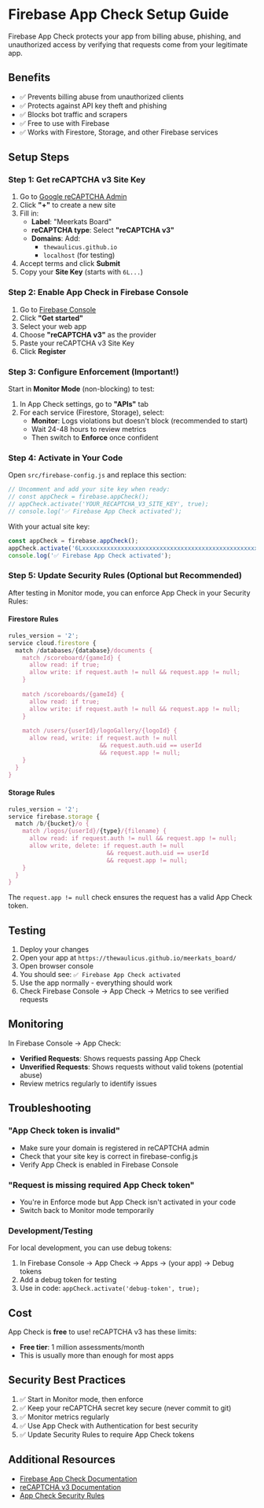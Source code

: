 # Firebase App Check Setup Guide

Firebase App Check protects your app from billing abuse, phishing, and unauthorized access by verifying that requests come from your legitimate app.

## Benefits
- ✅ Prevents billing abuse from unauthorized clients
- ✅ Protects against API key theft and phishing
- ✅ Blocks bot traffic and scrapers
- ✅ Free to use with Firebase
- ✅ Works with Firestore, Storage, and other Firebase services

## Setup Steps

### Step 1: Get reCAPTCHA v3 Site Key

1. Go to [Google reCAPTCHA Admin](https://www.google.com/recaptcha/admin)
2. Click **"+"** to create a new site
3. Fill in:
   - **Label**: "Meerkats Board"
   - **reCAPTCHA type**: Select **"reCAPTCHA v3"**
   - **Domains**: Add:
     - `thewaulicus.github.io`
     - `localhost` (for testing)
4. Accept terms and click **Submit**
5. Copy your **Site Key** (starts with `6L...`)

### Step 2: Enable App Check in Firebase Console

1. Go to [Firebase Console](https://console.firebase.google.com/project/meerkats-74de5/appcheck)
2. Click **"Get started"**
3. Select your web app
4. Choose **"reCAPTCHA v3"** as the provider
5. Paste your reCAPTCHA v3 Site Key
6. Click **Register**

### Step 3: Configure Enforcement (Important!)

Start in **Monitor Mode** (non-blocking) to test:

1. In App Check settings, go to **"APIs"** tab
2. For each service (Firestore, Storage), select:
   - **Monitor**: Logs violations but doesn't block (recommended to start)
   - Wait 24-48 hours to review metrics
   - Then switch to **Enforce** once confident

### Step 4: Activate in Your Code

Open `src/firebase-config.js` and replace this section:

```javascript
// Uncomment and add your site key when ready:
// const appCheck = firebase.appCheck();
// appCheck.activate('YOUR_RECAPTCHA_V3_SITE_KEY', true);
// console.log('✅ Firebase App Check activated');
```

With your actual site key:

```javascript
const appCheck = firebase.appCheck();
appCheck.activate('6Lxxxxxxxxxxxxxxxxxxxxxxxxxxxxxxxxxxxxxxxxxxxxxxxxxxxxxxxxxxxxxxxxxxxxxxxxxxxxxxxxxxxxxxxxxxxxxxxxxxxxxxxxxxxxxxxxxxxxxxxxxxxxxxxxxxxxxxxxxxxxxxxxxxxxxxxxxxxxxxxxxxxxxxxxxxxxxxxxxxxxxxxxxxxxxxxxxxxxxxxxxxxxxxxxxxxxxxxxxxxxxxxxxxxxxxxxxxxxxxxxxxxxxxxxxxxxxxxxxxxxxxxxxxxxxxxxxxxxxxxxxxxxxxxxxxxxxxxxxxxxxxxxxxxxxxxxxxxxxxxxxxxxxxxxxxxxxxxxxxxxxxxxxxxxxxxxxxxxxxxxxxxxxxxxxxxxxxxxxxxxxxxxxxxxxxxxxxxxxxxxxxxxxxxxxxxxxxxxxxxxxxxxxxxxxxxxxxxxxxxxxxxxxxxxxxxxxxxxxxxxxxxxxxxxxxxxxx-YOUR-ACTUAL-KEY', true);
console.log('✅ Firebase App Check activated');
```

### Step 5: Update Security Rules (Optional but Recommended)

After testing in Monitor mode, you can enforce App Check in your Security Rules:

#### Firestore Rules

```javascript
rules_version = '2';
service cloud.firestore {
  match /databases/{database}/documents {
    match /scoreboard/{gameId} {
      allow read: if true;
      allow write: if request.auth != null && request.app != null;
    }
    
    match /scoreboards/{gameId} {
      allow read: if true;
      allow write: if request.auth != null && request.app != null;
    }
    
    match /users/{userId}/logoGallery/{logoId} {
      allow read, write: if request.auth != null 
                          && request.auth.uid == userId 
                          && request.app != null;
    }
  }
}
```

#### Storage Rules

```javascript
rules_version = '2';
service firebase.storage {
  match /b/{bucket}/o {
    match /logos/{userId}/{type}/{filename} {
      allow read: if request.auth != null && request.app != null;
      allow write, delete: if request.auth != null 
                            && request.auth.uid == userId 
                            && request.app != null;
    }
  }
}
```

The `request.app != null` check ensures the request has a valid App Check token.

## Testing

1. Deploy your changes
2. Open your app at `https://thewaulicus.github.io/meerkats_board/`
3. Open browser console
4. You should see: `✅ Firebase App Check activated`
5. Use the app normally - everything should work
6. Check Firebase Console → App Check → Metrics to see verified requests

## Monitoring

In Firebase Console → App Check:
- **Verified Requests**: Shows requests passing App Check
- **Unverified Requests**: Shows requests without valid tokens (potential abuse)
- Review metrics regularly to identify issues

## Troubleshooting

### "App Check token is invalid"
- Make sure your domain is registered in reCAPTCHA admin
- Check that your site key is correct in firebase-config.js
- Verify App Check is enabled in Firebase Console

### "Request is missing required App Check token"
- You're in Enforce mode but App Check isn't activated in your code
- Switch back to Monitor mode temporarily

### Development/Testing
For local development, you can use debug tokens:
1. In Firebase Console → App Check → Apps → (your app) → Debug tokens
2. Add a debug token for testing
3. Use in code: `appCheck.activate('debug-token', true);`

## Cost

App Check is **free** to use! reCAPTCHA v3 has these limits:
- **Free tier**: 1 million assessments/month
- This is usually more than enough for most apps

## Security Best Practices

1. ✅ Start in Monitor mode, then enforce
2. ✅ Keep your reCAPTCHA secret key secure (never commit to git)
3. ✅ Monitor metrics regularly
4. ✅ Use App Check with Authentication for best security
5. ✅ Update Security Rules to require App Check tokens

## Additional Resources

- [Firebase App Check Documentation](https://firebase.google.com/docs/app-check)
- [reCAPTCHA v3 Documentation](https://developers.google.com/recaptcha/docs/v3)
- [App Check Security Rules](https://firebase.google.com/docs/app-check/custom-resource)
